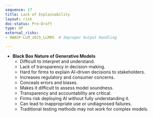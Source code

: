 ```yaml
---
sequence: 17
title: Lack of Explainability
layout: risk
doc-status: Pre-Draft
type: OP
external_risks:
- OWASP-LLM_2025_LLM05  # Improper Output Handling

---
```


- **Black Box Nature of Generative Models**  
  - Difficult to interpret and understand.  
  - Lack of transparency in decision-making.  
  - Hard for firms to explain AI-driven decisions to stakeholders.  
  - Increases regulatory and consumer concerns.  
  - Conceals errors and biases.  
  - Makes it difficult to assess model soundness.  
  - Transparency and accountability are critical.  
  - Firms risk deploying AI without fully understanding it.  
  - Can lead to inappropriate use or undiagnosed failures.  
  - Traditional testing methods may not work for complex models.

